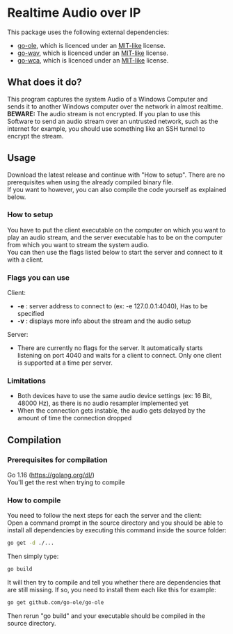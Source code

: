 # Realtime Audio over IP
This package uses the following external dependencies:
* [go-ole](https://github.com/go-ole/go-ole), which is licenced under an [MIT-like](https://github.com/go-ole/go-ole/blob/master/LICENSE) license.
* [go-wav](https://github.com/moutend/go-wav), which is licenced under an [MIT-like](https://github.com/moutend/go-wav/blob/master/LICENSE) license.
* [go-wca](https://github.com/moutend/go-wca), which is licenced under an [MIT-like](https://github.com/moutend/go-wca/blob/develop/LICENSE) license.

## What does it do?
This program captures the system Audio of a Windows Computer and sends it to another Windows computer over the network in almost realtime.  
**BEWARE:** The audio stream is not encrypted. If you plan to use this Software to send an audio stream over an untrusted network, such as the internet for example, you should use something like an SSH tunnel to encrypt the stream.  


## Usage
Download the latest release and continue with "How to setup". There are no prerequisites when using the already compiled binary file.  
If you want to however, you can also compile the code yourself as explained below.  


### How to setup
You have to put the client executable on the computer on which you want to play an audio stream, and the server executable has to be on the computer from which you want to stream the system audio.  
You can then use the flags listed below to start the server and connect to it with a client.

### Flags you can use
Client:
* **-e** :   server address to connect to (ex: -e 127.0.0.1:4040), Has to be specified
* **-v** :   displays more info about the stream and the audio setup  

Server:  
* There are currently no flags for the server. It automatically starts listening on port 4040 and waits for a client to connect. Only one client is supported at a time per server.  

### Limitations
* Both devices have to use the same audio device settings (ex: 16 Bit, 48000 Hz), as there is no audio resampler implemented yet  
* When the connection gets instable, the audio gets delayed by the amount of time the connection dropped  

## Compilation
### Prerequisites for compilation
Go 1.16 (https://golang.org/dl/)  
You'll get the rest when trying to compile  


### How to compile
You need to follow the next steps for each the server and the client:  
Open a command prompt in the source directory and you should be able to install all dependencies by executing this command inside the source folder: 
```sh
go get -d ./...
```
Then simply type:
```sh
go build
```
It will then try to compile and tell you whether there are dependencies that are still missing.
If so, you need to install them each like this for example: 
```sh
go get github.com/go-ole/go-ole
```
Then rerun "go build" and your executable should be compiled in the source directory.
